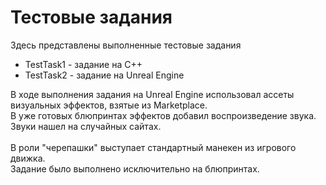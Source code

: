 # Тестовые задания
Здесь представлены выполненные тестовые задания 

* TestTask1 - задание на С++
* TestTask2 - задание на Unreal Engine

В ходе выполнения задания на Unreal Engine использовал ассеты визуальных эффектов, взятые из Marketplace.<br/>
В уже готовых блюпринтах эффектов добавил воспроизведение звука. Звуки нашел на случайных сайтах.
<br/> <br/>
В роли "черепашки" выступает стандартный манекен из игрового движка.<br/>
Задание было выполнено исключительно на блюпринтах.

